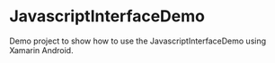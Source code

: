 # JavascriptInterfaceDemo
Demo project to show how to use the JavascriptInterfaceDemo using Xamarin Android.
